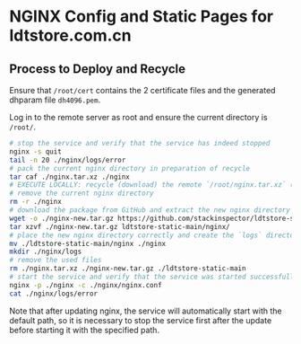 # NGINX Config and Static Pages for ldtstore.com.cn

## Process to Deploy and Recycle

Ensure that `/root/cert` contains the 2 certificate files and the generated dhparam file `dh4096.pem`.

Log in to the remote server as root and ensure the current directory is `/root/`.

```bash
# stop the service and verify that the service has indeed stopped
nginx -s quit
tail -n 20 ./nginx/logs/error
# pack the current nginx directory in preparation of recycle
tar caf ./nginx.tar.xz ./nginx
# EXECUTE LOCALLY: recycle (download) the remote `/root/nginx.tar.xz` (contains error and access log) with `scp`
# remove the current nginx directory
rm -r ./nginx
# download the package from GitHub and extract the new nginx directory
wget -o ./nginx-new.tar.gz https://github.com/stackinspector/ldtstore-static/archive/refs/heads/main.tar.gz
tar xzvf ./nginx-new.tar.gz ldtstore-static-main/nginx/
# place the new nginx directory correctly and create the `logs` directory
mv ./ldtstore-static-main/nginx ./nginx
mkdir ./nginx/logs
# remove the used files
rm ./nginx.tar.xz ./nginx-new.tar.gz ./ldtstore-static-main
# start the service and verify that the service was started successfully
nginx -p ./nginx -c ./nginx/nginx.conf
cat ./nginx/logs/error
```
<!-- tree ./nginx # verify that the file deployment was successful -->

Note that after updating nginx, the service will automatically start with the default path, so it is necessary to stop the service first after the update before starting it with the specified path.